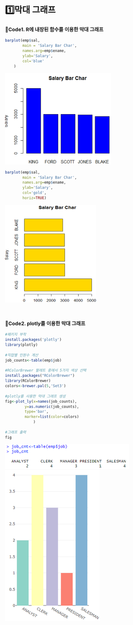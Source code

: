 # 1️⃣막대 그래프
### 📍Code1. R에 내장된 함수를 이용한 막대 그래프 

```r
barplot(emp$sal,
        main = 'Salary Bar Char',
        names.arg=emp$ename,
        ylab='Salary',
        col='blue'
	)
```
<img src="image/_1-1.png" width=350 height=300 >

```r
barplot(emp$sal,
        main = 'Salary Bar Char',
        names.arg=emp$ename,
        ylab='Salary',
        col='gold',
        horiz=TRUE)
```
<img src="image/_1-2.png" width=300 height=320>

&nbsp;

### 📍Code2. plotly를 이용한 막대 그래프

```r
#패키지 부착
install.packages('plotly')
library(plotly)

#직업별 인원수 계산
job_counts<-table(emp$job)

#RColorBrewer 팔레트 중에서 5가지 색상 선택
install.packages("RColorBrewer")
library(RColorBrewer)
colors<-brewer.pal(5,'Set3')

#plotly를 사용한 막대 그래프 생성
fig<-plot_ly(x=names(job_counts),
	     y=as.numeric(job_counts),
	     type='bar',
	     marker=list(color=colors)
             )

#그래프 출력
fig
```
<img src="image/_1-3.png">
<img src="image/_1-4.png">

&nbsp;
